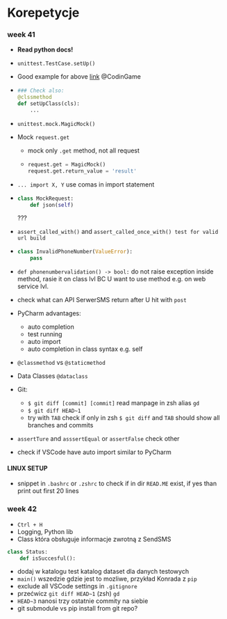 # Korepetycje

### week 41

* **Read python docs!**
* `unittest.TestCase.setUp()`
* Good example for above [link](https://www.codingame.com/playgrounds/10614/python-unit-test-with-unittest) @CodinGame
* ```python
  ### Check also:
  @clssmethod
  def setUpClass(cls):
      ...
  ```
* `unittest.mock.MagicMock()`
* Mock `request.get`
  * mock only `.get` method, not all request
  * ```python
    request.get = MagicMock()
    request.get.return_value = 'result'
    ```
* `... import X, Y` use comas in import statement
* ```python
  class MockRequest:
      def json(self)
  ```

  ???

* `assert_called_with()` and `assert_called_once_with() test for valid url build`
* ```python
  class InvalidPhoneNumber(ValueError):
      pass
  ```
* `def phonenumbervalidation() -> bool:` do not raise exception inside method, rasie it on class lvl BC U want to use method e.g. on web service lvl.
* check what can API SerwerSMS return after U hit with `post`
* PyCharm advantages:
  * auto completion
  * test running
  * auto import
  * auto completion in class syntax e.g. self
* `@classmethod` vs `@staticmethod`
* Data Classes `@dataclass`
* Git: 
  * `$ git diff [commit] [commit]` read manpage  in zsh alias `gd`
  * `$ git diff HEAD~1`
  * try with `TAB` check if only in zsh `$ git diff` and `TAB` should show all branches and commits
* `assertTure` and `asssertEqual` or `assertFalse` check other
* check if VSCode have auto import similar to PyCharm

#### LINUX SETUP

* snippet in `.bashrc` or `.zshrc` to check if in dir `READ.ME` exist, if yes than print out first 20 lines  

### week 42

* `Ctrl + H`
* Logging, Python lib
* Class która obsługuje informacje zwrotną z SendSMS

```python
class Status:
    def isSuccesful():
```

* dodaj w katalogu test katalog dataset dla danych testowych
* `main()` wszedzie gdzie jest to mozliwe, przykład Konrada z `pip`
* exclude all VSCode settings in `.gitignore`
* przećwicz `git diff HEAD~1` \(zsh\) `gd` 
* `HEAD~3` nanosi trzy ostatnie commity na siebie
* git submodule vs pip install from git repo?

